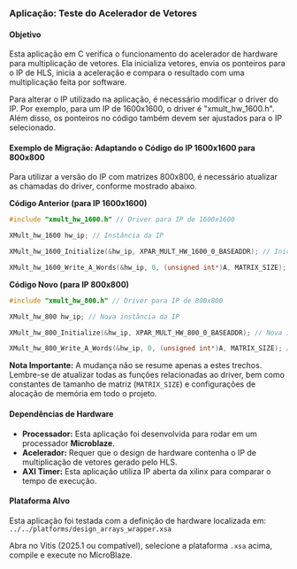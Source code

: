 ### Aplicação: Teste do Acelerador de Vetores

#### Objetivo

Esta aplicação em C verifica o funcionamento do acelerador de hardware para multiplicação de vetores. Ela inicializa vetores, envia os ponteiros para o IP de HLS, inicia a aceleração e compara o resultado com uma multiplicação feita por software. 

Para alterar o IP utilizado na aplicação, é necessário modificar o driver do IP. Por exemplo, para um IP de 1600x1600, o driver é "xmult_hw_1600.h". Além disso, os ponteiros no código também devem ser ajustados para o IP selecionado.

#### Exemplo de Migração: Adaptando o Código do IP 1600x1600 para 800x800

Para utilizar a versão do IP com matrizes 800x800, é necessário atualizar as chamadas do driver, conforme mostrado abaixo.

**Código Anterior (para IP 1600x1600)**
```c
#include "xmult_hw_1600.h" // Driver para IP de 1600x1600

XMult_hw_1600 hw_ip; // Instância da IP

XMult_hw_1600_Initialize(&hw_ip, XPAR_MULT_HW_1600_0_BASEADDR); // Inicialização da IP

XMult_hw_1600_Write_A_Words(&hw_ip, 0, (unsigned int*)A, MATRIX_SIZE); // Escrita de dados
```

**Código Novo (para IP 800x800)**
```c
#include "xmult_hw_800.h" // Driver para IP de 800x800

XMult_hw_800 hw_ip; // Nova instância da IP

XMult_hw_800_Initialize(&hw_ip, XPAR_MULT_HW_800_0_BASEADDR); // Nova inicialização

XMult_hw_800_Write_A_Words(&hw_ip, 0, (unsigned int*)A, MATRIX_SIZE); // Nova escrita de dados
```

**Nota Importante:** A mudança não se resume apenas a estes trechos. Lembre-se de atualizar todas as funções relacionadas ao driver, bem como constantes de tamanho de matriz (`MATRIX_SIZE`) e configurações de alocação de memória em todo o projeto.

#### Dependências de Hardware

-   **Processador:** Esta aplicação foi desenvolvida para rodar em um processador **Microblaze**.
-   **Acelerador:** Requer que o design de hardware contenha o IP de multiplicação de vetores gerado pelo HLS.
-   **AXI Timer:** Esta aplicação utiliza IP aberta da xilinx para comparar o tempo de execução.

#### Plataforma Alvo

Esta aplicação foi testada com a definição de hardware localizada em:
`../../platforms/design_arrays_wrapper.xsa`

Abra no Vitis (2025.1 ou compatível), selecione a plataforma `.xsa` acima, compile e execute no MicroBlaze.